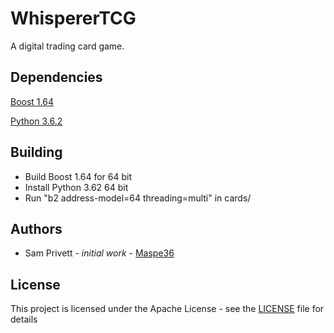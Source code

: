 # WhispererTCG
A digital trading card game. 

## Dependencies
[Boost 1.64](http://www.boost.org/doc/libs/1_64_0/more/getting_started/index.html)

[Python 3.6.2](https://www.python.org/downloads)

## Building
* Build Boost 1.64 for 64 bit
* Install Python 3.62 64 bit
* Run "b2 address-model=64 threading=multi" in cards/ 

## Authors
* Sam Privett - _initial work_ - [Maspe36](https://github.com/maspe36)

## License 
This project is licensed under the Apache License - see the [LICENSE](https://github.com/maspe36/WhispererTCG/blob/master/LICENSE) file for details
